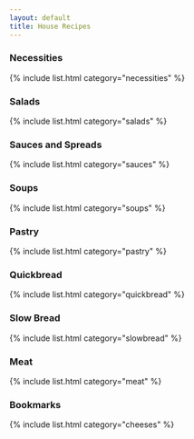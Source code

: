 ```yaml
---
layout: default
title: House Recipes
---
```


### Necessities

{% include list.html category="necessities" %}

### Salads

{% include list.html category="salads" %}

### Sauces and Spreads

{% include list.html category="sauces" %}

### Soups

{% include list.html category="soups" %}

### Pastry

{% include list.html category="pastry" %}

### Quickbread

{% include list.html category="quickbread" %}

### Slow Bread

{% include list.html category="slowbread" %}

### Meat

{% include list.html category="meat" %}

### Bookmarks

{% include list.html category="cheeses" %}


